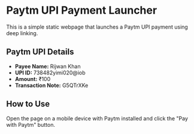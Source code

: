 # Paytm UPI Payment Launcher

This is a simple static webpage that launches a Paytm UPI payment using deep linking.

## Paytm UPI Details

- **Payee Name:** Rijwan Khan  
- **UPI ID:** 738482yimi020@iob  
- **Amount:** ₹100  
- **Transaction Note:** G5QTrXKe

## How to Use

Open the page on a mobile device with Paytm installed and click the "Pay with Paytm" button.
